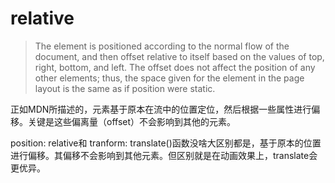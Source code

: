 # relative

> The element is positioned according to the normal flow of the document, and then offset relative to itself based on the values of top, right, bottom, and left. The offset does not affect the position of any other elements; thus, the space given for the element in the page layout is the same as if position were static.

正如MDN所描述的，元素基于原本在流中的位置定位，然后根据一些属性进行偏移。关键是这些偏离量（offset）不会影响到其他的元素。

position: relative和 tranform: translate()函数没啥大区别都是，基于原本的位置进行偏移。其偏移不会影响到其他元素。但区别就是在动画效果上，translate会更优异。
